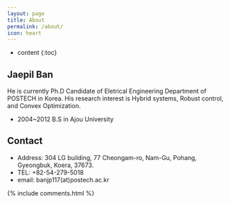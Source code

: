 ```yaml
---
layout: page
title: About
permalink: /about/
icon: heart
---
```


* content
{:toc}

## Jaepil Ban

He is currently Ph.D Candidate of Eletrical Engineering Department of POSTECH in Korea.
His research interest is Hybrid systems, Robust control, and Convex Optimization.

* 2004~2012 B.S in Ajou University

## Contact

* Address: 304 LG building, 77 Cheongam-ro, Nam-Gu, Pohang, Gyeongbuk, Koera, 37673.
* TEL: +82-54-279-5018
* email: banjp117(at)postech.ac.kr

{% include comments.html %}
